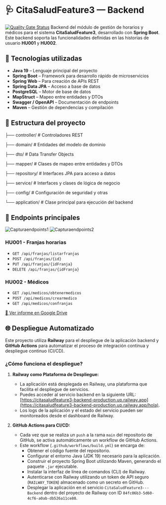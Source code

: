 # 🩺 CitaSaludFeature3 — Backend
[![Quality Gate Status](https://sonarcloud.io/api/project_badges/measure?project=juangomez77udea_CitaSaludFeature3-QA&metric=alert_status)](https://sonarcloud.io/summary/new_code?id=juangomez77udea_CitaSaludFeature3-QA)
Backend del módulo de gestión de horarios y médicos para el sistema **CitaSaludFeature3**, desarrollado con **Spring Boot**. Este backend soporta las funcionalidades definidas en las historias de usuario **HU001** y **HU002**.

## 🚀 Tecnologías utilizadas

- **Java 19** – Lenguaje principal del proyecto
- **Spring Boot** – Framework para desarrollo rápido de microservicios
- **Spring Web** – Para creación de APIs REST
- **Spring Data JPA** – Acceso a base de datos
- **PostgreSQL** – Motor de base de datos
- **MapStruct** – Mapeo entre entidades y DTOs
- **Swagger / OpenAPI** – Documentación de endpoints
- **Maven** – Gestión de dependencias y compilación

## 📁 Estructura del proyecto

├── controller/ # Controladores REST

├── domain/ # Entidades del modelo de dominio

├── dto/ # Data Transfer Objects

├── mapper/ # Clases de mapeo entre entidades y DTOs

├── repository/ # Interfaces JPA para acceso a datos

├── service/ # Interfaces y clases de lógica de negocio

├── config/ # Configuración de seguridad y otras

└── application/ # Clase principal para ejecución del backend


## 🎯 Endpoints principales

![Capturaendpoints1](https://github.com/user-attachments/assets/3764a71b-96d5-41b7-a6b0-359daebcab4f)
![Capturaendpoints2](https://github.com/user-attachments/assets/fae3c139-b654-44f9-a180-946635c33d5a)

### HU001 - Franjas horarias
- `GET /api/franjas/listarfranjas`
- `POST /api/franjas/{id}`
- `PUT /api/franjas/{idFranja}`
- `DELETE /api/franjas/{idFranja}`

### HU002 - Médicos
- `GET /api/medicos/obtenermedicos`
- `POST /api/medicos/crearmedico`
- `GET /api/medicos/confranjas`

[📁 Ver informe en Google Drive](https://drive.google.com/drive/folders/1XUitjg92WoS88TUI2N9mPXSZcm5BNcuW?usp=sharing)

## 🌐 Despliegue Automatizado

Este proyecto utiliza **Railway** para el despliegue de la aplicación backend y **GitHub Actions** para automatizar el proceso de integración continua y despliegue continuo (CI/CD).

### ¿Cómo funciona el despliegue?

1.  **Railway como Plataforma de Despliegue:**
    * La aplicación está desplegada en Railway, una plataforma que facilita el despliegue de servicios.
    * Puedes acceder al servicio backend en la siguiente URL:[https://citasaludfeature3-backend-production.up.railway.app](https://citasaludfeature3-backend-production.up.railway.app/hola).
    * Los logs de la aplicación y el estado del servicio pueden ser monitoreados desde el dashboard de Railway.

2.  **GitHub Actions para CI/CD:**
    * Cada vez que se realiza un `push` a la rama `main` del repositorio de GitHub, se activa automáticamente un workflow de GitHub Actions.
    * Este workflow (`.github/workflows/build.yml`) se encarga de:
        * Obtener el código fuente del repositorio.
        * Configurar el entorno Java (JDK 19) necesario para la aplicación.
        * Construir el proyecto Spring Boot utilizando Maven, generando el paquete `.jar` ejecutable.
        * Instalar la interfaz de línea de comandos (CLI) de Railway.
        * Autenticarse con Railway utilizando un token de API seguro (`RAILWAY_TOKEN`) almacenado como un secreto en GitHub.
        * Desplegar la aplicación en el servicio `CitaSaludFeature3---Backend` dentro del proyecto de Railway con ID `84fc06b3-5d60-4cf6-a0ab-db526a11ce80`.



